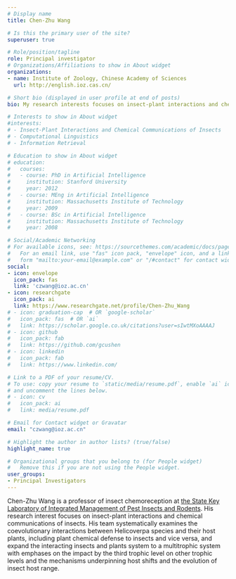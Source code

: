 ```yaml
---
# Display name
title: Chen-Zhu Wang

# Is this the primary user of the site?
superuser: true

# Role/position/tagline
role: Principal investigator
# Organizations/Affiliations to show in About widget
organizations:
- name: Institute of Zoology, Chinese Academy of Sciences
  url: http://english.ioz.cas.cn/

# Short bio (displayed in user profile at end of posts)
bio: My research interests focuses on insect-plant interactions and chemical communications of insects.

# Interests to show in About widget
#interests:
# - Insect-Plant Interactions and Chemical Communications of Insects
# - Computational Linguistics
# - Information Retrieval

# Education to show in About widget
# education:
#   courses:
#   - course: PhD in Artificial Intelligence
#     institution: Stanford University
#     year: 2012
#   - course: MEng in Artificial Intelligence
#     institution: Massachusetts Institute of Technology
#     year: 2009
#   - course: BSc in Artificial Intelligence
#     institution: Massachusetts Institute of Technology
#     year: 2008

# Social/Academic Networking
# For available icons, see: https://sourcethemes.com/academic/docs/page-builder/#icons
#   For an email link, use "fas" icon pack, "envelope" icon, and a link in the
#   form "mailto:your-email@example.com" or "/#contact" for contact widget.
social:
- icon: envelope
  icon_pack: fas
  link: 'czwang@ioz.ac.cn'
- icon: researchgate
  icon_pack: ai
  link: https://www.researchgate.net/profile/Chen-Zhu_Wang
# - icon: graduation-cap  # OR `google-scholar`
#   icon_pack: fas  # OR `ai`
#   link: https://scholar.google.co.uk/citations?user=sIwtMXoAAAAJ
# - icon: github
#   icon_pack: fab
#   link: https://github.com/gcushen
# - icon: linkedin
#   icon_pack: fab
#   link: https://www.linkedin.com/

# Link to a PDF of your resume/CV.
# To use: copy your resume to `static/media/resume.pdf`, enable `ai` icons in `params.toml`, 
# and uncomment the lines below.
# - icon: cv
#   icon_pack: ai
#   link: media/resume.pdf

# Email for Contact widget or Gravatar
email: "czwang@ioz.ac.cn"

# Highlight the author in author lists? (true/false)
highlight_name: true

# Organizational groups that you belong to (for People widget)
#   Remove this if you are not using the People widget.
user_groups:
- Principal Investigators
---
```


Chen-Zhu Wang is a professor of insect chemoreception at [the State Key Laboratory of Integrated Management of Pest Insects and Rodents](http://www.ipm.ioz.cas.cn/). His research interest focuses on insect-plant interactions and chemical communications of insects. His team systematically examines the coevolutionary interactions between Helicoverpa species and their host plants, including plant chemical defense to insects and vice versa, and expand the interacting insects and plants system to a multitrophic system with emphases on the impact by the third trophic level on other trophic levels and the mechanisms underpinning host shifts and the evolution of insect host range. 
<!-- {{< icon name="download" pack="fas" >}} Download my {{< staticref "media/demo_resume.pdf" "newtab" >}}resumé{{< /staticref >}}. -->